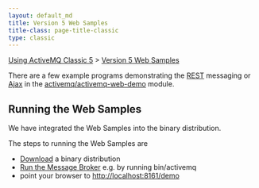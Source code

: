 ```yaml
---
layout: default_md
title: Version 5 Web Samples 
title-class: page-title-classic
type: classic
---
```


[Using ActiveMQ Classic 5](using-activemq-classic-5) > [Version 5 Web Samples](web-samples)


There are a few example programs demonstrating the [REST](rest) messaging or [Ajax](ajax) in the [activemq/activemq-web-demo](https://svn.apache.org/repos/asf/activemq/trunk/activemq-web-demo/) module.

Running the Web Samples
-----------------------

We have integrated the Web Samples into the binary distribution.

The steps to running the Web Samples are

*   [Download](download) a binary distribution
*   [Run the Message Broker](run-broker) e.g. by running bin/activemq
*   point your browser to [http://localhost:8161/demo](http://localhost:8161/demo)

